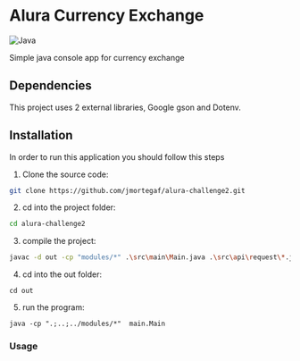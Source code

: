 
# Alura Currency Exchange 
![Java](https://img.shields.io/badge/java-%23ED8B00.svg?style=for-the-badge&logo=openjdk&logoColor=white)

Simple java console app for currency exchange

## Dependencies

This project uses 2 external libraries, Google gson and Dotenv.

## Installation

In order to run this application you should follow this steps

1. Clone the source code:

```sh
git clone https://github.com/jmortegaf/alura-challenge2.git
```

2. cd into the project folder:

```sh
cd alura-challenge2
```

3. compile the project:

```sh
javac -d out -cp "modules/*" .\src\main\Main.java .\src\api\request\*.java .\src\menus\*.java .\src\models\*.java
```

4. cd into the out folder:

```
cd out
```

5. run the program:

```
java -cp ".;..;../modules/*"  main.Main
```

### Usage
